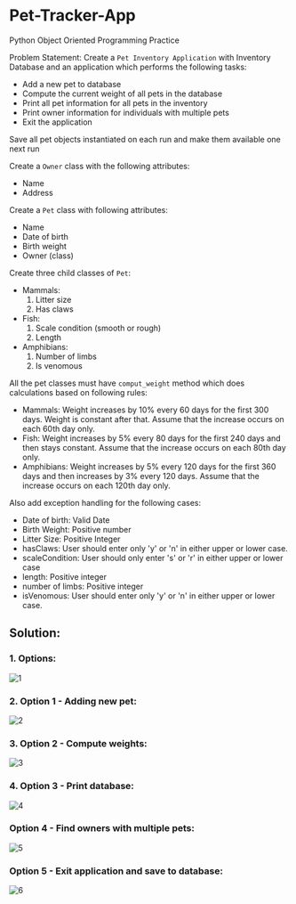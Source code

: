 # Pet-Tracker-App
Python Object Oriented Programming Practice


Problem Statement:
Create a `Pet Inventory Application` with Inventory Database and an application which performs the following tasks:
- Add a new pet to database
- Compute the current weight of all pets in the database
- Print all pet information for all pets in the inventory
- Print owner information for individuals with multiple pets
- Exit the application


Save all pet objects instantiated on each run and make them available one next run

Create a `Owner` class with the following attributes:
- Name
- Address


Create a `Pet` class with following attributes:
- Name
- Date of birth
- Birth weight
- Owner (class)


Create three child classes of `Pet`:
- Mammals:
  1. Litter size
  2. Has claws
- Fish:
  1. Scale condition (smooth or rough)
  2. Length
- Amphibians:
  1. Number of limbs
  2. Is venomous


All the pet classes must have `comput_weight` method which does calculations based on following rules:
- Mammals: Weight increases by 10% every 60 days for the first 300 days. Weight is constant after that. Assume that the increase occurs on each 60th day only.
- Fish: Weight increases by 5% every 80 days for the first 240 days and then stays constant. Assume that the increase occurs on each 80th day only.
- Amphibians: Weight increases by 5% every 120 days for the first 360 days and then increases by 3% every 120 days. Assume that the increase occurs on each 120th day only.

Also add exception handling for the following cases:
- Date of birth: Valid Date
- Birth Weight: Positive number
- Litter Size: Positive Integer
- hasClaws: User should enter only 'y' or 'n' in either upper or lower case.
- scaleCondition: User should only enter 's' or 'r' in either upper or lower case
- length: Positive integer
- number of limbs: Positive integer
- isVenomous: User should enter only 'y' or 'n' in either upper or lower case.

## Solution: 
### 1. Options:
![1](https://github.com/nihal-DS/Pet-Tracker-App/assets/120628216/0b73638a-64f4-4524-8247-a6c77528fef3)
### 2. Option 1 - Adding new pet:
![2](https://github.com/nihal-DS/Pet-Tracker-App/assets/120628216/c7bcf05e-56e1-4aec-b4db-6bc38388669f)
### 3. Option 2 - Compute weights:
![3](https://github.com/nihal-DS/Pet-Tracker-App/assets/120628216/56d76d2c-3ed9-4b1b-a526-58b442ee0acd)
### 4. Option 3 - Print database:
![4](https://github.com/nihal-DS/Pet-Tracker-App/assets/120628216/4fb5bae1-5f97-4de5-a447-209c4a121465)
### Option 4 - Find owners with multiple pets:
![5](https://github.com/nihal-DS/Pet-Tracker-App/assets/120628216/42f11518-be63-46e6-b9a5-9eb6fd37f05b)
### Option 5 - Exit application and save to database:
![6](https://github.com/nihal-DS/Pet-Tracker-App/assets/120628216/749f7112-1ec5-4ebe-88a3-a3cba6944a3f)
